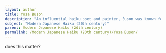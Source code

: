 ```yaml
---
layout: author
title: Yosa Buson
description: "An influential haiku poet and painter, Buson was known for his lush imagery and adept use of nature themes in his works. His haikus often captured the fleeting beauty of natural scenes."
subject: "Modern Japanese Haiku (20th century)"
parent: Modern Japanese Haiku (20th century)
permalink: /Modern Japanese Haiku (20th century)/Yosa Buson/
---
```


does this matter?
